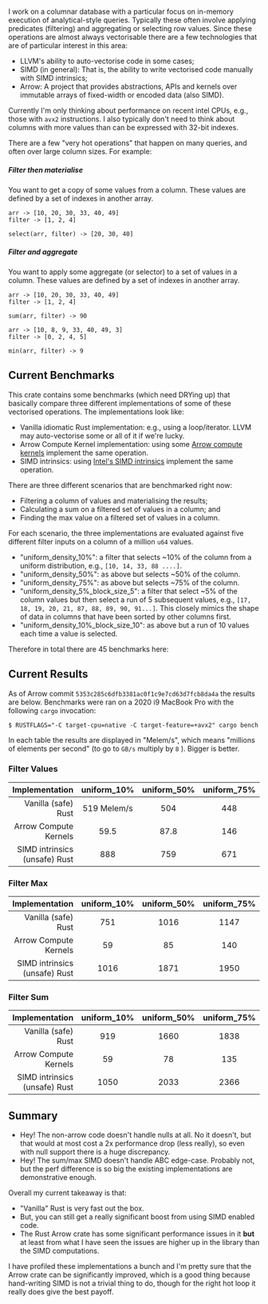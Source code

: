 I work on a columnar database with a particular focus on in-memory execution of analytical-style queries.
Typically these often involve applying predicates (filtering) and aggregating or selecting row values.
Since these operations are almost always vectorisable there are a few technologies that are of particular interest in this area:

- LLVM's ability to auto-vectorise code in some cases;
- SIMD (in general): That is, the ability to write vectorised code manually with SIMD intrinsics;
- Arrow: A project that provides abstractions, APIs and kernels over immutable arrays of fixed-width or encoded data (also SIMD).

Currently I'm only thinking about performance on recent intel CPUs, e.g., those with `avx2` instructions.
I also typically don't need to think about columns with more values than can be expressed with 32-bit indexes.

There are a few "very hot operations" that happen on many queries, and often over large column sizes. For example:

##### Filter then materialise
You want to get a copy of some values from a column. These values are defined by a set of indexes in another array.

```
arr -> [10, 20, 30, 33, 40, 49]
filter -> [1, 2, 4]

select(arr, filter) -> [20, 30, 40]
```

##### Filter and aggregate
You want to apply some aggregate (or selector) to a set of values in a column.
These values are defined by a set of indexes in another array.

```
arr -> [10, 20, 30, 33, 40, 49]
filter -> [1, 2, 4]

sum(arr, filter) -> 90
```

```
arr -> [10, 8, 9, 33, 40, 49, 3]
filter -> [0, 2, 4, 5]

min(arr, filter) -> 9
```

## Current Benchmarks

This crate contains some benchmarks (which need DRYing up) that basically compare
three different implementations of some of these vectorised operations.
The implementations look like:

- Vanilla idiomatic Rust implementation: e.g., using a loop/iterator. LLVM may auto-vectorise some or all of it if we're lucky.
- Arrow Compute Kernel implementation: using some [Arrow compute kernels] implement the same operation.
- SIMD intrinsics: using [Intel's SIMD intrinsics] implement the same operation.

There are three different scenarios that are benchmarked right now:

- Filtering a column of values and materialising the results;
- Calculating a sum on a filtered set of values in a column; and
- Finding the max value on a filtered set of values in a column.

For each scenario, the three implementations are evaluated against five different 
filter inputs on a column of a million `u64` values.

- "uniform_density_10%": a filter that selects ~10% of the column from a uniform distribution, e.g., `[10, 14, 33, 88 ....]`.
- "uniform_density_50%": as above but selects ~50% of the column.
- "uniform_density_75%": as above but selects ~75% of the column.
- "uniform_density_5%_block_size_5": a filter that select ~5% of the column values but then select a run of 5 subsequent values, e.g., `[17, 18, 19, 20, 21, 87, 88, 89, 90, 91...]`. This closely mimics the shape of data in columns that have been sorted by other columns first.
- "uniform_density_10%_block_size_10": as above but a run of 10 values each time a value is selected.

Therefore in total there are 45 benchmarks here:


[Arrow compute kernels]: https://docs.rs/arrow/2.0.0/arrow/compute/kernels/index.html
[Intel's SIMD intrinsics]: https://software.intel.com/sites/landingpage/IntrinsicsGuide/

## Current Results

As of Arrow commit `5353c285c6dfb3381ac0f1c9e7cd63d7fcb8da4a` the results are below.
Benchmarks were ran on a 2020 i9 MacBook Pro with the following `cargo` invocation:

```shell
$ RUSTFLAGS="-C target-cpu=native -C target-feature=+avx2" cargo bench
```

In each table the results are displayed in "Melem/s", which means "millions of elements per second" (to go to `GB/s` multiply by `8` ). Bigger is better.

### Filter Values

| Implementation  |  uniform_10% | uniform_50% | uniform_75% | uniform_5%_bs_5 | uniform_10%_bs_10
| -------------:   | :-------------: |:-------------: | :-------------: | :-------------: | :-------------: |
| Vanilla (safe) Rust  | 519 Melem/s  | 504  | 448  | 482  | 492  |
| Arrow Compute Kernels  | 59.5   | 87.8  | 146  | 113  | 207 |
| SIMD intrinsics (unsafe) Rust  |  888   | 759  | 671  | 966  | 682  |

### Filter Max

| Implementation  |  uniform_10% | uniform_50% | uniform_75% | uniform_5%_bs_5 | uniform_10%_bs_10
| -------------:   | :-------------: |:-------------: | :-------------: | :-------------: | :-------------: |
| Vanilla (safe) Rust  | 751   | 1016  | 1147  | 1100  | 1174  |
| Arrow Compute Kernels  | 59   | 85  | 140  | 117  | 197  |
| SIMD intrinsics (unsafe) Rust  | 1016   | 1871  | 1950  | 1619  | 1945  |

### Filter Sum

| Implementation  |  uniform_10% | uniform_50% | uniform_75% | uniform_5%_bs_5 | uniform_10%_bs_10
| -------------:   | :-------------: |:-------------: | :-------------: | :-------------: | :-------------: |
| Vanilla (safe) Rust  | 919   | 1660  | 1838  | 1389  | 1819  |
| Arrow Compute Kernels  | 59   | 78  | 135  | 114  | 178  |
| SIMD intrinsics (unsafe) Rust  | 1050   | 2033  | 2366  | 1769  | 2326  |

## Summary

- Hey! The non-arrow code doesn't handle nulls at all. No it doesn't, but that would at most cost a 2x performance drop (less really), so even with null support there is a huge discrepancy.
- Hey! The sum/max SIMD doesn't handle ABC edge-case. Probably not, but the perf difference is so big the existing implementations are demonstrative enough.

Overall my current takeaway is that:

- "Vanilla" Rust is very fast out the box.
- But, you can still get a really significant boost from using SIMD enabled code.
- The Rust Arrow crate has some significant performance issues in it **but** at least from what I have seen the issues are higher up in the library than the SIMD computations.

I have profiled these implementations a bunch and I'm pretty sure that the Arrow crate can be significantly improved, which is a good thing because hand-writing SIMD is not a trivial thing to do, though for the right hot loop it really does give the best payoff.
